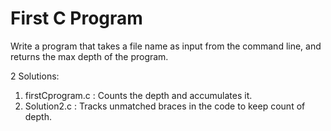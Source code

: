 # First C Program

Write a program that takes a file name as input from the command line, and returns the max depth of the program.

2 Solutions:

1. firstCprogram.c : Counts the depth and accumulates it.
2. Solution2.c : Tracks unmatched braces in the code to keep count of depth.
